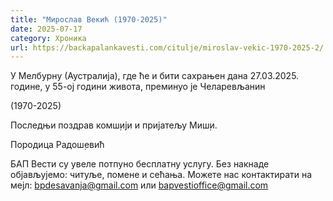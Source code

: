 ```yaml
---
title: "Мирослав Векић (1970-2025)"
date: 2025-07-17
category: Хроника
url: https://backapalankavesti.com/citulje/miroslav-vekic-1970-2025-2/
---
```


У Мелбурну (Аустралија), где ће и бити сахрањен дана 27.03.2025. године, у 55-ој години живота, преминуо је Челаревљанин

(1970-2025)

Последњи поздрав комш̣ији и пријатељу Миш̣и.

Породица Радош̣евић

БАП Вести су увеле потпуно бесплатну услугу. Без накнаде објављујемо: читуље, помене и сећања. Можете нас контактирати на мејл: bpdesavanja@gmail.com или bapvestioffice@gmail.com
